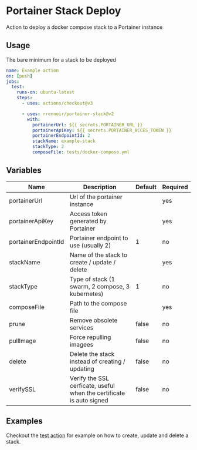 # Portainer Stack Deploy

Action to deploy a docker compose stack to a Portainer instance

## Usage

The bare minimum for a stack to be deployed

```yml
name: Example action
on: [push]
jobs:
  test:
    runs-on: ubuntu-latest
    steps:
      - uses: actions/checkout@v3

      - uses: rrennoir/portainer-stack@v2
        with:
          portainerUrl: ${{ secrets.PORTAINER_URL }}
          portainerApiKey: ${{ secrets.PORTAINER_ACCES_TOKEN }}
          portainerEndpointId: 2
          stackName: example-stack
          stackType: 2
          composeFile: tests/docker-compose.yml
```

## Variables

| Name | Description | Default | Required |
| --- | --- | --- | --- |
| portainerUrl | Url of the portainer instance | | yes |
| portainerApiKey | Access token generated by Portainer | | yes |
| portainerEndpointId | Portainer endpoint to use (usually 2) | 1 | no |
| stackName | Name of the stack to create / update / delete  | | yes |
| stackType | Type of stack (1 swarm, 2 compose, 3 kubernetes) | 1 | no |
| composeFile | Path to the compose file | | yes |
| prune | Remove obsolete services | false | no |
| pullImage | Force repulling imagees | false | no |
| delete | Delete the stack instead of creating / updating | false | no |
| verifySSL | Verify the SSL cerficate, useful when the certificate is auto signed | false | no |

## Examples

Checkout the [test action](.github/workflows/test.yml) for example on how to create, update and delete a stack.
